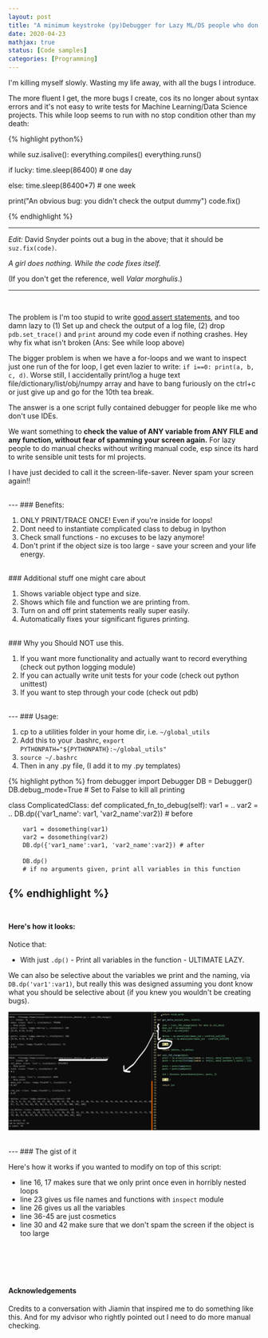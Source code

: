 ```yaml
---
layout: post
title: "A minimum keystroke (py)Debugger for Lazy ML/DS people who don't IDE"
date: 2020-04-23
mathjax: true
status: [Code samples]
categories: [Programming]
---
```



I'm killing myself slowly. Wasting my life away, with all the bugs I introduce. 

The more fluent I get, the more bugs I create, cos its no longer about syntax errors and it's not easy to write tests for Machine Learning/Data Science projects. This while loop seems to run with no stop condition other than my death:

{% highlight python%}

while suz.isalive():
  everything.compiles()
  everything.runs()

  if lucky:
    time.sleep(86400) # one day

  else:
    time.sleep(86400*7) # one week

  print("An obvious bug: you didn't check the output dummy")
  code.fix()
  
{% endhighlight %}

---
*Edit:* David Snyder points out a bug in the above; that it should be `suz.fix(code)`. 

*A girl does nothing. While the code fixes itself.* 

(If you don't get the reference, well *Valar morghulis*.)

---

<br>

The problem is I'm too stupid to write [good assert statements](http://w.pgbovine.net/example-assert-statements.htm), and too damn lazy to (1) Set up and check the output of a log file, (2) drop `pdb.set_trace()` and `print` around my code even if nothing crashes. Hey why fix what isn't broken (Ans: See while loop above)

The bigger problem is when we have a for-loops and we want to inspect just one run of the for
loop, I get even lazier to write: `if i==0: print(a, b, c, d)`. Worse still, I accidentally
print/log a huge text file/dictionary/list/obj/numpy array and have to bang furiously on the
ctrl+c or just give up and go for the 10th tea break.

The answer is a one script fully contained debugger for people like me who don't use IDEs.

We want something to **check the value of ANY variable from ANY FILE and any function, without fear of spamming your
screen again.** For lazy people to do manual checks without writing manual code, esp since its hard to write sensible unit tests for ml projects.

I have just decided to call it the screen-life-saver.  Never spam your screen again!!

<br>
---
### Benefits:

1. ONLY PRINT/TRACE ONCE! Even if you're inside for loops! 
2. Dont need to instantiate complicated class to debug in Ipython
3. Check small functions - no excuses to be lazy anymore!
4. Don't print if the object size is too large - save your screen and your life energy.

<br>
### Additional stuff one might care about

1. Shows variable object type and size.
2. Shows which file and function we are printing from.
3. Turn on and off print statements really super easily.
4. Automatically fixes your significant figures printing.

<br>
### Why you Should NOT use this.

1. If you want more functionality and actually want to record everything (check out python logging module)
2. If you can actually write unit tests for your code (check out python unittest)
3. If you want to step through your code (check out pdb)

<br>
---
### Usage:

1. cp to a utilities folder in your home dir, i.e. `~/global_utils`
2. Add this to your .bashrc, `export PYTHONPATH="${PYTHONPATH}:~/global_utils"`
3. `source ~/.bashrc`
3. Then in any .py file, (I add it to my .py templates)

{% highlight python %}
from debugger import Debugger
DB = Debugger()
DB.debug_mode=True  # Set to False to kill all printing

class ComplicatedClass:
    def complicated_fn_to_debug(self):
        var1 = ..
        var2 = ..
        DB.dp({'var1_name': var1, 'var2_name':var2}) # before

        var1 = dosomething(var1)
        var2 = dosomething(var2)
        DB.dp({'var1_name':var1, 'var2_name':var2}) # after

        DB.dp() 
        # if no arguments given, print all variables in this function

{% endhighlight %}
<br><br>
---
#### Here's how it looks:

Notice that: 

* With just `.dp()` - Print all variables in the function - ULTIMATE LAZY.

We can also be selective about the variables we print and the naming, via `DB.dp('var1':var1)`, but really this was designed assuming you dont know what you should be selective about (if you knew you wouldn't be creating
bugs).

![Fig1](/assets/debug.jpg)

<br>
---
### The gist of it

Here's how it works if you wanted to modify on top of this script:

* line 16, 17 makes sure that we only print once even in horribly nested loops
* line 23 gives us file names and functions with `inspect` module
* line 26 gives us all the variables
* line 36-45 are just cosmetics
* line 30 and 42 make sure that we don't spam the screen if the object is too large

<br>

<script src="https://gist.github.com/suzyahyah/155416147884551c641d62763e364159.js"></script>

<br><br>
#### Acknowledgements

Credits to a conversation with Jiamin that inspired me to do something like this. And for my advisor who rightly pointed out I need to do more manual checking.





